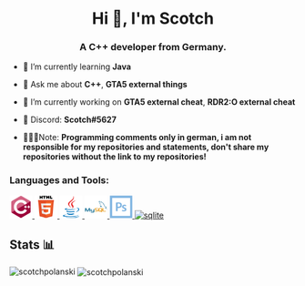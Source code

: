 <h1 align="center">Hi 👋, I'm Scotch</h1>
<h3 align="center">A C++ developer from Germany.</h3>


- 🌱 I’m currently learning **Java**

- 💬 Ask me about **C++**, **GTA5 external things**

- 🔭 I’m currently working on **GTA5 external cheat**, **RDR2:O external cheat**

- 👾 Discord: **Scotch#5627**

- 👨🏽‍💻Note: **Programming comments only in german, i am not responsible for my repositories and statements, don't share my repositories without the link to my repositories!**


<h3 align="left">Languages and Tools:</h3>
<p align="left"> <a href="https://www.w3schools.com/cpp/" target="_blank"> <img src="https://raw.githubusercontent.com/devicons/devicon/master/icons/cplusplus/cplusplus-original.svg" alt="cplusplus" width="40" height="40"/> </a> <a href="https://www.w3.org/html/" target="_blank"> <img src="https://raw.githubusercontent.com/devicons/devicon/master/icons/html5/html5-original-wordmark.svg" alt="html5" width="40" height="40"/> </a> <a href="https://www.java.com" target="_blank"> <img src="https://raw.githubusercontent.com/devicons/devicon/master/icons/java/java-original.svg" alt="java" width="40" height="40"/> </a> <a href="https://www.mysql.com/" target="_blank"> <img src="https://raw.githubusercontent.com/devicons/devicon/master/icons/mysql/mysql-original-wordmark.svg" alt="mysql" width="40" height="40"/> </a> <a href="https://www.photoshop.com/en" target="_blank"> <img src="https://raw.githubusercontent.com/devicons/devicon/master/icons/photoshop/photoshop-line.svg" alt="photoshop" width="40" height="40"/> </a> <a href="https://www.sqlite.org/" target="_blank"> <img src="https://www.vectorlogo.zone/logos/sqlite/sqlite-icon.svg" alt="sqlite" width="40" height="40"/> </a> </p>

<h2 align="left">Stats 📊</h3>

<p><img align="left" src="https://github-readme-stats.vercel.app/api/top-langs?username=scotchpolanski&show_icons=true&locale=en&layout=compact&theme=radical" alt="scotchpolanski" /></p>

<p>&nbsp;<img align="center" src="https://github-readme-stats.vercel.app/api?username=scotchpolanski&show_icons=true&locale=en&theme=radical" alt="scotchpolanski" /></p>
